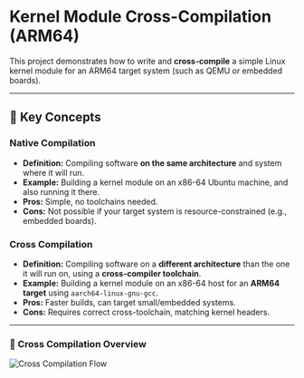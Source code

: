 # Kernel Module Cross-Compilation (ARM64)

This project demonstrates how to write and **cross-compile** a simple Linux kernel module for an ARM64 target system (such as QEMU or embedded boards).

---

## 🔑 Key Concepts

### Native Compilation
- **Definition:** Compiling software **on the same architecture** and system where it will run.  
- **Example:** Building a kernel module on an x86-64 Ubuntu machine, and also running it there.  
- **Pros:** Simple, no toolchains needed.  
- **Cons:** Not possible if your target system is resource-constrained (e.g., embedded boards).  

### Cross Compilation
- **Definition:** Compiling software on a **different architecture** than the one it will run on, using a **cross-compiler toolchain**.  
- **Example:** Building a kernel module on an x86-64 host for an **ARM64 target** using `aarch64-linux-gnu-gcc`.  
- **Pros:** Faster builds, can target small/embedded systems.  
- **Cons:** Requires correct cross-toolchain, matching kernel headers.  

---
### 🐧 Cross Compilation Overview

![Cross Compilation Flow](doc/cross_compiling_diagram.svg)


